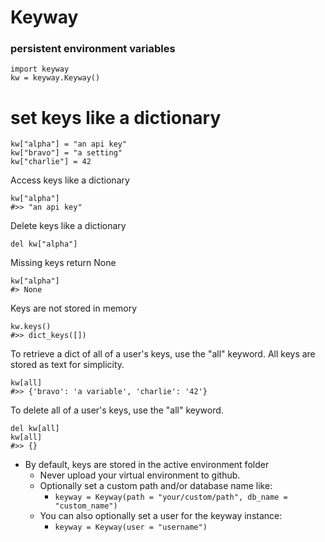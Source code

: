 # Keyway
### persistent environment variables

```
import keyway
kw = keyway.Keyway()
```

# set keys like a dictionary
```
kw["alpha"] = "an api key"
kw["bravo"] = "a setting"
kw["charlie"] = 42
```

Access keys like a dictionary
```
kw["alpha"]
#>> "an api key"
```

Delete keys like a dictionary
```
del kw["alpha"]
```

Missing keys return None
```
kw["alpha"]
#> None
```

Keys are not stored in memory
```
kw.keys()
#>> dict_keys([])
```

To retrieve a dict of all of a user's keys, use the "all" keyword. All keys are stored as text for simplicity.
```
kw[all]
#>> {'bravo': 'a variable', 'charlie': '42'}
```


To delete all of a user's keys, use the "all" keyword.
```
del kw[all]
kw[all]
#>> {}
```

* By default, keys are stored in the active environment folder
  * Never upload your virtual environment to github. 
  * Optionally set a custom path and/or database name like:
    * ```keyway = Keyway(path = "your/custom/path", db_name = "custom_name")```
  * You can also optionally set a user for the keyway instance: 
    * ```keyway = Keyway(user = "username")```